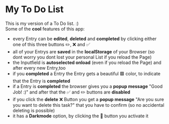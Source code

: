 # My To Do List
 This is my version of a To Do list. :) <br>
 Some of the **cool** features of this app:
 - every Entry can be **edited**, **deleted** and **completed** by clicking either one of this three buttons ✏️, ❌ and ✅
 - all of your Entrys are **saved** in the **localStorage** of your Browser (so dont worry you dont lost your personal List if you reload the Page)
 - the Inputfield is **autoselected onload** (even if you reload the Page) and after every new Entry,too
 - if you **completed** a Entry the Entry gets a beautiful 🟩 color, to indicate that the Entry is **completed**
 - if a Entry is **completed** the browser gives you a **popup message** "Good Job! :)" and after that the ✅ and ✏️ buttons are **disabled**
 - if you click the **delete** ❌ Button you get a **popup message** "Are you sure you want to delete this task?" that you have to confirm (so no accidental deleting is possible)
 - it has a **Darkmode** option, by clicking the 🌚 button you activate it
